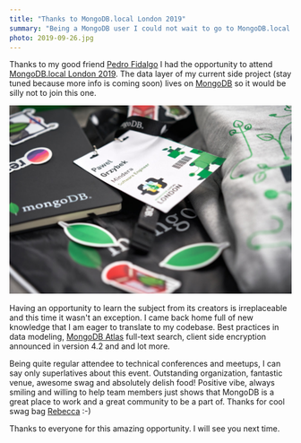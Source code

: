 ```yaml
---
title: "Thanks to MongoDB.local London 2019"
summary: "Being a MongoDB user I could not wait to go to MongoDB.local London 2019. Having an opportunity to learn the subject from its creators is irreplaceable and this time it wasn't an exception."
photo: 2019-09-26.jpg
---
```


Thanks to my good friend [Pedro Fidalgo](https://www.instagram.com/fidalgodev/) I had the opportunity to attend [MongoDB.local London 2019](https://www.mongodb.com/local/london). The data layer of my current side project (stay tuned because more info is coming soon) lives on [MongoDB](https://www.mongodb.com) so it would be silly not to join this one.

![MongoDB.local London 2019 badge](2019-09-26-1.jpg)

Having an opportunity to learn the subject from its creators is irreplaceable and this time it wasn't an exception. I came back home full of new knowledge that I am eager to translate to my codebase. Best practices in data modeling, [MongoDB Atlas](https://www.mongodb.com/cloud/atlas) full-text search, client side encryption announced in version 4.2 and and lot more.

Being quite regular attendee to technical conferences and meetups, I can say only superlatives about this event. Outstanding organization, fantastic venue, awesome swag and absolutely delish food! Positive vibe, always smiling and willing to help team members just shows that MongoDB is a great place to work and a great community to be a part of. Thanks for cool swag bag [Rebecca](https://twitter.com/BeckFastAtTiffs) :-)

Thanks to everyone for this amazing opportunity. I will see you next time.
